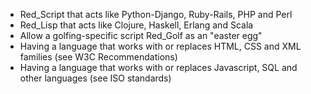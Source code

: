 * Red_Script that acts like Python-Django, Ruby-Rails, PHP and Perl
* Red_Lisp that acts like Clojure, Haskell, Erlang and Scala
* Allow a golfing-specific script Red_Golf as an "easter egg"
* Having a language that works with or replaces HTML, CSS and XML families (see W3C Recommendations)
* Having a language that works with or replaces Javascript, SQL and other languages (see ISO standards)